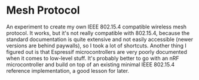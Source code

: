 # Mesh Protocol

An experiment to create my own IEEE 802.15.4 compatible wireless mesh protocol. 
It works, but it's not really compatible with 802.15.4, because the standard documentation 
is quite extensive and not easily accessible (newer versions are behind paywalls), so I took a lot of shortcuts. Another thing I figured out 
is that Espressif microcontrollers are very poorly documented when it comes to low-level stuff. 
It's probably better to go with an nRF microcontroller and build on top of an existing minimal 
IEEE 802.15.4 reference implementation, a good lesson for later.
